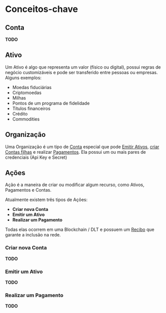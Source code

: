 # Conceitos-chave

## Conta

**TODO**

## Ativo

Um Ativo é algo que representa um valor (físico ou digital), possui regras de negócio customizáveis e pode ser transferido entre pessoas ou empresas. Alguns exemplos:
 
- Moedas fiduciárias
- Criptomoedas
- Milhas
- Pontos de um programa de fidelidade
- Títulos financeiros
- Crédito
- Commodities

## Organização

Uma Organização é um tipo de [Conta](#conta) especial que pode [Emitir Ativos](#acao), [criar Contas filhas](#acao) e realizar [Pagamentos](#acao).
Ela possui um ou mais pares de credenciais (Api Key e Secret)

## Ações

Ação é a maneira de criar ou modificar algum recurso, como Ativos, Pagamentos e Contas. 

Atualmente existem três tipos de Ações:

- **Criar nova Conta**
- **Emitir um Ativo**
- **Realizar um Pagamento**

Todas elas ocorrem em uma Blockchain / DLT e possuem um [Recibo](#receipt) que garante a inclusão na rede.

### Criar nova Conta 

**TODO**

### Emitir um Ativo

**TODO**

### Realizar um Pagamento

**TODO**
